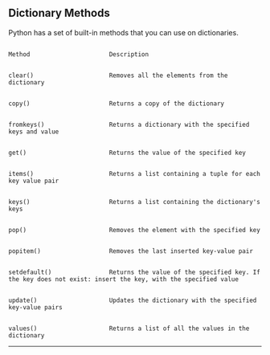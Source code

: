Dictionary Methods
---

Python has a set of built-in methods that you can use on dictionaries.

```

Method	                    Description


clear()	                    Removes all the elements from the dictionary


copy()	                    Returns a copy of the dictionary


fromkeys()	                Returns a dictionary with the specified keys and value


get()	                    Returns the value of the specified key


items()	                    Returns a list containing a tuple for each key value pair


keys()	                    Returns a list containing the dictionary's keys


pop()	                    Removes the element with the specified key


popitem()	                Removes the last inserted key-value pair


setdefault()	            Returns the value of the specified key. If the key does not exist: insert the key, with the specified value


update()	                Updates the dictionary with the specified key-value pairs


values()	                Returns a list of all the values in the dictionary
```

---------------------------------------------------------------------------------------------------------------------------------------------
